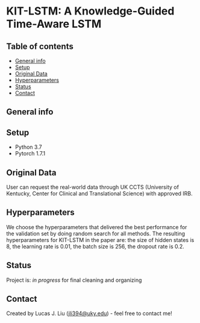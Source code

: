 #  KIT-LSTM: A Knowledge-Guided Time-Aware LSTM

## Table of contents

* [General info](#general-info)
* [Setup](#setup)
* [Original Data](#Original-Data)
* [Hyperparameters](#Hyperparameters)
* [Status](#status)
* [Contact](#contact)
 
## General info

## Setup
- Python 3.7
- Pytorch 1.7.1

## Original Data
User can request the real-world data through UK CCTS (University of Kentucky, Center for Clinical and Translational Science) with approved IRB.

## Hyperparameters
We choose the hyperparameters that delivered the best performance for the validation set by doing random search for all methods.
The resulting hyperparameters for KIT-LSTM in the paper are: the size of hidden states is 8, the learning rate is 0.01, the batch size is 256, the dropout rate is 0.2.

## Status
Project is: _in progress_ for final cleaning and organizing   

## Contact
Created by Lucas J. Liu (jli394@uky.edu) - feel free to contact me!

 
